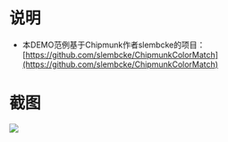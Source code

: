 # 说明

-  本DEMO范例基于Chipmunk作者slembcke的项目：[https://github.com/slembcke/ChipmunkColorMatch](https://github.com/slembcke/ChipmunkColorMatch) 

# 截图

![](https://camo.githubusercontent.com/d08cf18d0f12333d3869527f03536a009906b44c/687474703a2f2f66696c65732e736c656d62636b652e6e65742f757073686f742f757073686f745f4d506e575179505a2e706e67)





